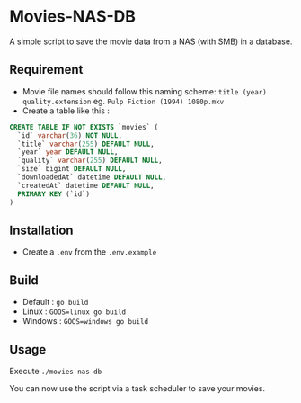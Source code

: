 # Movies-NAS-DB

A simple script to save the movie data from a NAS (with SMB) in a database.

## Requirement

* Movie file names should follow this naming scheme: `title (year) quality.extension` eg. `Pulp Fiction (1994) 1080p.mkv`
* Create a table like this : 
```sql
CREATE TABLE IF NOT EXISTS `movies` (
  `id` varchar(36) NOT NULL,
  `title` varchar(255) DEFAULT NULL,
  `year` year DEFAULT NULL,
  `quality` varchar(255) DEFAULT NULL,
  `size` bigint DEFAULT NULL,
  `downloadedAt` datetime DEFAULT NULL,
  `createdAt` datetime DEFAULT NULL,
  PRIMARY KEY (`id`)
)
```

## Installation

* Create a `.env` from the `.env.example`

## Build

* Default : `go build`
* Linux : `GOOS=linux go build`
* Windows : `GOOS=windows go build`

## Usage

Execute `./movies-nas-db`

You can now use the script via a task scheduler to save your movies.